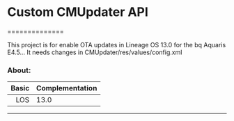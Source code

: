# Custom CMUpdater API
==============

This project is for enable OTA updates in Lineage OS 13.0 for the bq Aquaris E4.5... It needs changes in CMUpdater/res/values/config.xml

### About:

Basic   | Complementation
-------:|:-------------------------
LOS     | 13.0

---

